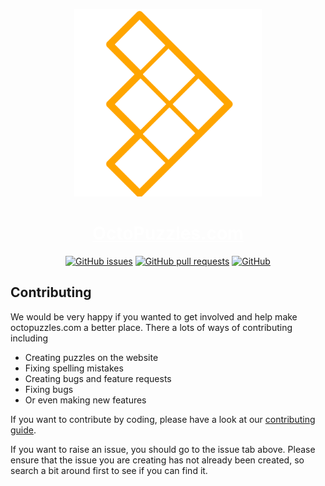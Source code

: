 <p align="center">
    <img width="300" src="./apps/website/static/favicon.svg" alt="OctoPuzzles Icon">
</p>

<h1 align="center"><a style="color: white" target="_blank" rel="noreferrer noopener" href="https://octopuzzles.com">OctoPuzzles.com</a></h1>

<div align="center">
  <a href="https://github.com/OctoPuzzles/octopuzzles/issues"><img alt="GitHub issues" src="https://img.shields.io/github/issues/OctoPuzzles/octopuzzles"></a>
  <a href="https://github.com/OctoPuzzles/octopuzzles/pulls"><img alt="GitHub pull requests" src="https://img.shields.io/github/issues-pr/octopuzzles/octopuzzles"></a>
  <a href="https://github.com/OctoPuzzles/octopuzzles/blob/main/LICENSE"><img alt="GitHub" src="https://img.shields.io/github/license/octopuzzles/octopuzzles"></a>
</div>

## Contributing

We would be very happy if you wanted to get involved and help make octopuzzles.com a better place. There a lots of ways of contributing including

- Creating puzzles on the website
- Fixing spelling mistakes
- Creating bugs and feature requests
- Fixing bugs
- Or even making new features

If you want to contribute by coding, please have a look at our [contributing guide](CONTRIBUTING.md).

If you want to raise an issue, you should go to the issue tab above. Please ensure that the issue you are creating has not already been created, so search a bit around first to see if you can find it.
